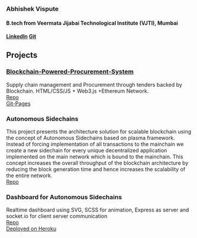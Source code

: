 ### Abhishek Vispute
#### B.tech from Veermata Jijabai Technological Institute (VJTI), Mumbai
#### [LinkedIn](https://www.linkedin.com/in/abhishek-vispute/)  [Git](https://github.com/abhishekvispute)
## Projects
### [Blockchain-Powered-Procurement-System](https://abhishekvispute.github.io/Blockchain-Powered-Procurement-System/)
Supply chain management and Procurement through tenders backed by Blockchain. HTML/CSS/JS + Web3.js +Ethereum Network.  
[Repo](https://github.com/abhishekvispute/Blockchain-Powered-Procurement-System)<br/>
[Git-Pages](https://abhishekvispute.github.io/Blockchain-Powered-Procurement-System/)

### Autonomous Sidechains
This project presents the architecture solution for scalable blockchain using the concept of Autonomous Sidechains based on plasma framework. Instead of forcing implementation of all transactions to the mainchain we create a new sidechain for every unique decentralized application implemented on the main network which is bound to the mainchain. This concept increases the overall throughput of the blockchain architecture by reducing the block generation time and hence increases the scalability of the entire network.<br/>
[Repo](https://github.com/abhishekvispute/AutonomousSidechains)

### Dashboard for Autonomous Sidechains
Realtime dashboard using  SVG, SCSS for animation, Express as server and socket.io for client server communication<br/>
[Repo](https://github.com/abhishekvispute/Dashboard)<br/>
[Deployed on Heroku](https://bkdashboard.herokuapp.com/)


